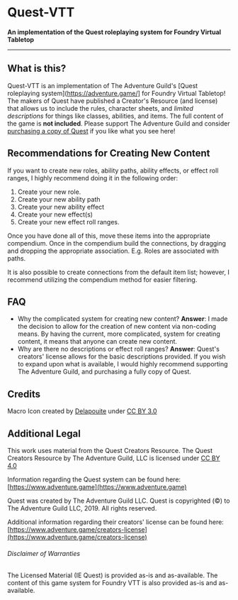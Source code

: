 # Quest-VTT
**An implementation of the Quest roleplaying system for Foundry Virtual Tabletop**
***
## What is this?
Quest-VTT is an implementation of The Adventure Guild's [Quest roleplaying system](https://adventure.game/] for Foundry Virtual Tabletop! The makers of Quest have published a Creator's Resource (and license) that allows us to include the rules, character sheets, and _limited descriptions_ for things like classes, abilities, and items. The full content of the game is **not included**. Please support The Adventure Guild and consider [purchasing a copy of Quest](https://www.adventure.game/digital-edition) if you like what you see here!

## Recommendations for Creating New Content
If you want to create new roles, ability paths, ability effects, or effect roll ranges, I highly recommend doing it in the following order:
1. Create your new role.
2. Create your new ability path
3. Create your new ability effect
4. Create your new effect(s)
5. Create your new effect roll ranges.

Once you have done all of this, move these items into the appropriate compendium. Once in the compendium build the connections, by dragging and dropping the appropriate association. E.g. Roles are associated with paths.

It is also possible to create connections from the default item list; however, I recommend utilizing the compendium method for easier filtering.

## FAQ
*   Why the complicated system for creating new content?
    **Answer**: I made the decision to allow for the creation of new content via non-coding means. By having the current, more complicated, system for creating content, it means that anyone can create new content.
*   Why are there no descriptions or effect roll ranges?
    **Answer**: Quest's creators' license allows for the basic descriptions provided. If you wish to expand upon what is available, I would highly recommend supporting The Adventure Guild, and purchasing a fully copy of Quest.

## Credits
Macro Icon created by [Delapouite](http://delapouite.com/) under [CC BY 3.0](http://creativecommons.org/licenses/by/3.0/)

## Additional Legal
This work uses material from the Quest Creators Resource. The Quest Creators Resource by The Adventure Guild, LLC is licensed under [CC BY 4.0](https://creativecommons.org/licenses/by/4.0/)

Information regarding the Quest system can be found here: [https://www.adventure.game](https://www.adventure.game)

Quest was created by The Adventure Guild LLC.
Quest is copyrighted (©) to The Adventure Guild LLC, 2019. All rights reserved.

Additional information regarding their creators' license can be found here:
[https://www.adventure.game/creators-license](https://www.adventure.game/creators-license)

###### Disclaimer of Warranties
The Licensed Material (IE Quest) is provided as-is and as-available. 
The content of this game system for Foundry VTT is also provided as-is and as-available.
